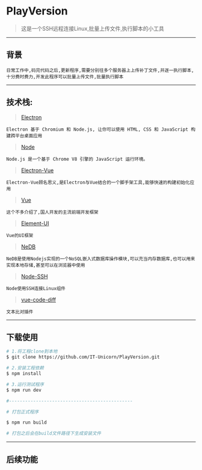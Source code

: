 # PlayVersion

> 这是一个SSH远程连接Linux,批量上传文件,执行脚本的小工具

---

## 背景

    日常工作中,码完代码之后,更新程序,需要分别往多个服务器上上传补丁文件,并逐一执行脚本,十分费时费力,开发此程序可以批量上传文件,批量执行脚本

---

## 技术栈: 
> [Electron](https://electronjs.org/) 

    Electron 基于 Chromium 和 Node.js, 让你可以使用 HTML, CSS 和 JavaScript 构建跨平台桌面应用

> [Node](http://nodejs.cn/)

    Node.js 是一个基于 Chrome V8 引擎的 JavaScript 运行环境。

> [Electron-Vue](https://simulatedgreg.gitbooks.io/electron-vue/content/cn/getting_started.html)

    Electron-Vue顾名思义,是Electron与Vue结合的一个脚手架工具,能够快速的构建初始化应用

> [Vue](https://cn.vuejs.org/)

    这个不多介绍了,国人开发的主流前端开发框架

> [Element-UI](element-cn.eleme.io/#/zh-CN)

    Vue的UI框架

> [NeDB](https://github.com/louischatriot/nedb)

    NeDB是使用Nodejs实现的一个NoSQL嵌入式数据库操作模块,可以充当内存数据库,也可以用来实现本地存储,甚至可以在浏览器中使用

> [Node-SSH](https://www.npmjs.com/package/node-ssh)

    Node使用SSH连接Linux组件

> [vue-code-diff](https://github.com/ddchef/vue-code-diff)

    文本比对插件
    
---

## 下载使用

``` bash
# 1.将工程clone到本地
$ git clone https://github.com/IT-Unicorn/PlayVersion.git

# 2.安装工程依赖
$ npm install

# 3.运行测试程序
$ npm run dev

#----------------------------------------------

# 打包正式程序

$ npm run build

# 打包之后会在build文件路径下生成安装文件


```

---
## 后续功能

